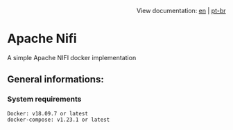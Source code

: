 <p style="text-align: right">
    View documentation: <a href="docs/en.md">en</a> | <a href="docs/pt-br.md">pt-br</a>
</p>

# Apache Nifi
A simple Apache NIFI docker implementation

## General informations:

### System requirements
```
Docker: v18.09.7 or latest
docker-compose: v1.23.1 or latest
```
